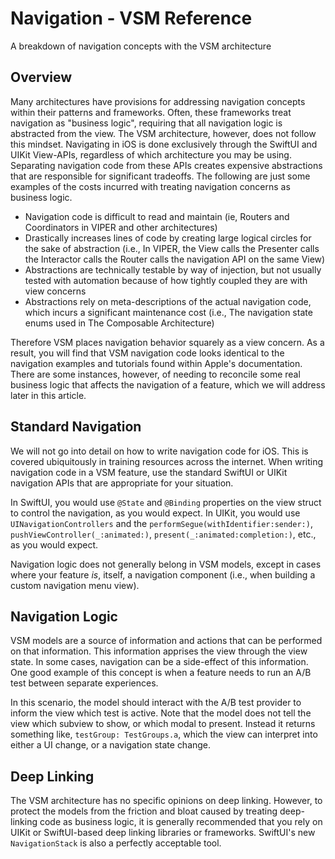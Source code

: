 # Navigation - VSM Reference

A breakdown of navigation concepts with the VSM architecture

## Overview

Many architectures have provisions for addressing navigation concepts within their patterns and frameworks. Often, these frameworks treat navigation as "business logic", requiring that all navigation logic is abstracted from the view. The VSM architecture, however, does not follow this mindset. Navigating in iOS is done exclusively through the SwiftUI and UIKit View-APIs, regardless of which architecture you may be using. Separating navigation code from these APIs creates expensive abstractions that are responsible for significant tradeoffs. The following are just some examples of the costs incurred with treating navigation concerns as business logic.

- Navigation code is difficult to read and maintain (ie, Routers and Coordinators in VIPER and other architectures)
- Drastically increases lines of code by creating large logical circles for the sake of abstraction (i.e., In VIPER, the View calls the Presenter calls the Interactor calls the Router calls the navigation API on the same View)
- Abstractions are technically testable by way of injection, but not usually tested with automation because of how tightly coupled they are with view concerns
- Abstractions rely on meta-descriptions of the actual navigation code, which incurs a significant maintenance cost (i.e., The navigation state enums used in The Composable Architecture)

Therefore VSM places navigation behavior squarely as a view concern. As a result, you will find that VSM navigation code looks identical to the navigation examples and tutorials found within Apple's documentation. There are some instances, however, of needing to reconcile some real business logic that affects the navigation of a feature, which we will address later in this article.

## Standard Navigation

We will not go into detail on how to write navigation code for iOS. This is covered ubiquitously in training resources across the internet. When writing navigation code in a VSM feature, use the standard SwiftUI or UIKit navigation APIs that are appropriate for your situation.

In SwiftUI, you would use `@State` and `@Binding` properties on the view struct to control the navigation, as you would expect. In UIKit, you would use `UINavigationControllers` and the `performSegue(withIdentifier:sender:)`, `pushViewController(_:animated:)`, `present(_:animated:completion:)`, etc., as you would expect.

Navigation logic does not generally belong in VSM models, except in cases where your feature _is_, itself, a navigation component (i.e., when building a custom navigation menu view). 

## Navigation Logic

VSM models are a source of information and actions that can be performed on that information. This information apprises the view through the view state. In some cases, navigation can be a side-effect of this information. One good example of this concept is when a feature needs to run an A/B test between separate experiences.

In this scenario, the model should interact with the A/B test provider to inform the view which test is active. Note that the model does not tell the view which subview to show, or which modal to present. Instead it returns something like, `testGroup: TestGroups.a`, which the view can interpret into either a UI change, or a navigation state change.

## Deep Linking

The VSM architecture has no specific opinions on deep linking. However, to protect the models from the friction and bloat caused by treating deep-linking code as business logic, it is generally recommended that you rely on UIKit or SwiftUI-based deep linking libraries or frameworks. SwiftUI's new `NavigationStack` is also a perfectly acceptable tool.
